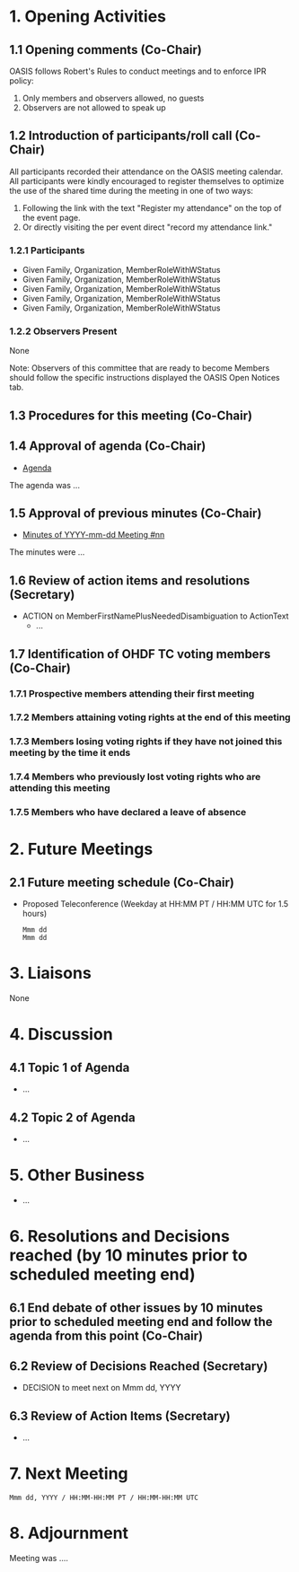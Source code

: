 # 1. Opening Activities

## 1.1 Opening comments (Co-Chair)

OASIS follows Robert's Rules to conduct meetings and to enforce IPR policy:

1. Only members and observers allowed, no guests
1. Observers are not allowed to speak up

## 1.2 Introduction of participants/roll call (Co-Chair)

All participants recorded their attendance on the OASIS meeting calendar.
All participants were kindly encouraged to register themselves to optimize the use of the shared time during the meeting in one of two ways:

1. Following the link with the text "Register my attendance" on the top of the event page.
1. Or directly visiting the per event direct "record my attendance link."

### 1.2.1 Participants

* Given Family, Organization, MemberRoleWithWStatus
* Given Family, Organization, MemberRoleWithWStatus
* Given Family, Organization, MemberRoleWithWStatus
* Given Family, Organization, MemberRoleWithWStatus
* Given Family, Organization, MemberRoleWithWStatus

### 1.2.2 Observers Present

None

Note: Observers of this committee that are ready to become Members should follow the specific instructions displayed the OASIS Open Notices tab.

## 1.3 Procedures for this meeting (Co-Chair)

## 1.4 Approval of agenda (Co-Chair)

* [Agenda](https://www.oasis-open.org/committees/document.php?document_id=98764&wg_abbrev=ohdf)

The agenda was ...

## 1.5 Approval of previous minutes (Co-Chair)

* [Minutes of YYYY-mm-dd Meeting #nn](https://www.oasis-open.org/committees/document.php?document_id=98765&wg_abbrev=ohdf)

The minutes were ...

## 1.6 Review of action items and resolutions (Secretary)

* ACTION on MemberFirstNamePlusNeededDisambiguation to ActionText
  * ...

## 1.7 Identification of OHDF TC voting members (Co-Chair)

### 1.7.1 Prospective members attending their first meeting

### 1.7.2 Members attaining voting rights at the end of this meeting

### 1.7.3 Members losing voting rights if they have not joined this meeting by the time it ends

### 1.7.4 Members who previously lost voting rights who are attending this meeting

### 1.7.5 Members who have declared a leave of absence

# 2. Future Meetings

## 2.1 Future meeting schedule (Co-Chair)

- Proposed Teleconference (Weekday at HH:MM PT / HH:MM UTC for 1.5 hours)
    ```
    Mmm dd
    Mmm dd
    ```
# 3. Liaisons

None

# 4. Discussion

## 4.1 Topic 1 of Agenda

* ...

## 4.2 Topic 2 of Agenda

* ...

# 5. Other Business

* ...

# 6. Resolutions and Decisions reached (by 10 minutes prior to scheduled meeting end)

## 6.1 End debate of other issues by 10 minutes prior to scheduled meeting end and follow the agenda from this point (Co-Chair)

## 6.2 Review of Decisions Reached (Secretary)

* DECISION to meet next on Mmm dd, YYYY

## 6.3 Review of Action Items (Secretary)

* ...

# 7. Next Meeting

  ```
  Mmm dd, YYYY / HH:MM-HH:MM PT / HH:MM-HH:MM UTC
  ```

# 8. Adjournment

Meeting was ....
